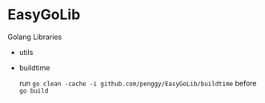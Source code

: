 # EasyGoLib

Golang Libraries

- utils

- buildtime

    run `go clean -cache -i github.com/penggy/EasyGoLib/buildtime` before `go build`